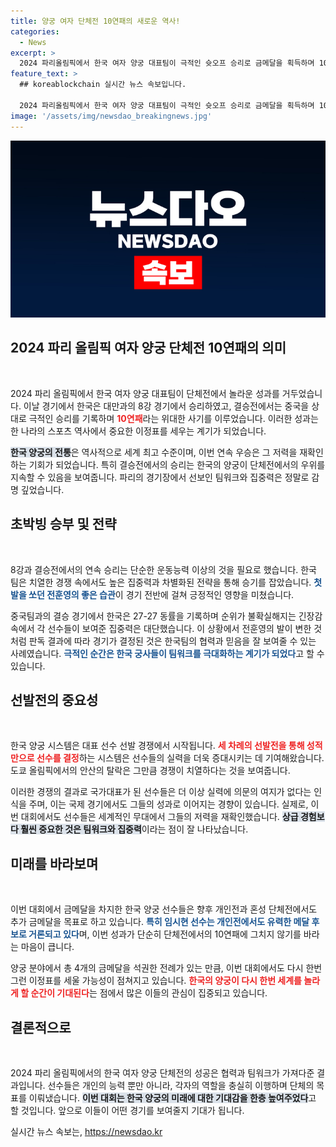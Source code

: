 ```yaml
---
title: 양궁 여자 단체전 10연패의 새로운 역사!
categories:
  - News
excerpt: >
  2024 파리올림픽에서 한국 여자 양궁 대표팀이 극적인 슛오프 승리로 금메달을 획득하며 10연패를 달성했다. 경험 부족 우려를 딛고 기록한 이 역사적인 순간은 한국 양궁의 위상을 다시 한번 입증했다.
feature_text: >
  ## koreablockchain 실시간 뉴스 속보입니다.

  2024 파리올림픽에서 한국 여자 양궁 대표팀이 극적인 슛오프 승리로 금메달을 획득하며 10연패를 달성했다. 경험 부족 우려를 딛고 기록한 이 역사적인 순간은 한국 양궁의 위상을 다시 한번 입증했다.
image: '/assets/img/newsdao_breakingnews.jpg'
---
```


<p><img src="/assets/img/newsdao_breakingnews.jpg" alt="koreablockchain 속보" /></p>

<h2 data-ke-size="size26">2024 파리 올림픽 여자 양궁 단체전 10연패의 의미</h2>

<p data-ke-size="size16">&nbsp;</p>

<p>2024 파리 올림픽에서 한국 여자 양궁 대표팀이 단체전에서 놀라운 성과를 거두었습니다. 이날 경기에서 한국은 대만과의 8강 경기에서 승리하였고, 결승전에서는 중국을 상대로 극적인 승리를 기록하며 <b><span style="color: #ee2323;">10연패</span></b>라는 위대한 사기를 이루었습니다. 이러한 성과는 한 나라의 스포츠 역사에서 중요한 이정표를 세우는 계기가 되었습니다. </p>

<p><b><span style="background-color: #21538527;">한국 양궁의 전통</span></b>은 역사적으로 세계 최고 수준이며, 이번 연속 우승은 그 저력을 재확인하는 기회가 되었습니다. 특히 결승전에서의 승리는 한국의 양궁이 단체전에서의 우위를 지속할 수 있음을 보여줍니다. 파리의 경기장에서 선보인 팀워크와 집중력은 정말로 감명 깊었습니다. </p>

<h2 data-ke-size="size26">초박빙 승부 및 전략</h2>

<p data-ke-size="size16">&nbsp;</p>

<p>8강과 결승전에서의 연속 승리는 단순한 운동능력 이상의 것을 필요로 했습니다. 한국 팀은 치열한 경쟁 속에서도 높은 집중력과 차별화된 전략을 통해 승기를 잡았습니다. <b><span style="color: #1a5490;">첫 발을 쏘던 전훈영의 좋은 습관</span></b>이 경기 전반에 걸쳐 긍정적인 영향을 미쳤습니다. </p>

<p>중국팀과의 결승 경기에서 한국은 27-27 동률을 기록하며 순위가 불확실해지는 긴장감 속에서 각 선수들이 보여준 집중력은 대단했습니다. 이 상황에서 전훈영의 발이 변한 것처럼 판독 결과에 따라 경기가 결정된 것은 한국팀의 협력과 믿음을 잘 보여줄 수 있는 사례였습니다. <b><span style="color: #1a5490;">극적인 순간은 한국 궁사들이 팀워크를 극대화하는 계기가 되었다</span></b>고 할 수 있습니다. </p>

<h2 data-ke-size="size26">선발전의 중요성</h2>

<p data-ke-size="size16">&nbsp;</p>

<p>한국 양궁 시스템은 대표 선수 선발 경쟁에서 시작됩니다. <b><span style="color: #ee2323;">세 차례의 선발전을 통해 성적만으로 선수를 결정</span></b>하는 시스템은 선수들의 실력을 더욱 증대시키는 데 기여해왔습니다. 도쿄 올림픽에서의 안산의 탈락은 그만큼 경쟁이 치열하다는 것을 보여줍니다. </p>

<p>이러한 경쟁의 결과로 국가대표가 된 선수들은 더 이상 실력에 의문의 여지가 없다는 인식을 주며, 이는 국제 경기에서도 그들의 성과로 이어지는 경향이 있습니다. 실제로, 이번 대회에서도 선수들은 세계적인 무대에서 그들의 저력을 재확인했습니다. <b><span style="background-color: #21538527;">상급 경험보다 훨씬 중요한 것은 팀워크와 집중력</span></b>이라는 점이 잘 나타났습니다. </p>

<h2 data-ke-size="size26">미래를 바라보며</h2>

<p data-ke-size="size16">&nbsp;</p>

<p>이번 대회에서 금메달을 차지한 한국 양궁 선수들은 향후 개인전과 혼성 단체전에서도 추가 금메달을 목표로 하고 있습니다. <b><span style="color: #1a5490;">특히 임시현 선수는 개인전에서도 유력한 메달 후보로 거론되고 있다</span></b>며, 이번 성과가 단순히 단체전에서의 10연패에 그치지 않기를 바라는 마음이 큽니다. </p>

<p>양궁 분야에서 총 4개의 금메달을 석권한 전례가 있는 만큼, 이번 대회에서도 다시 한번 그런 이정표를 세울 가능성이 점쳐지고 있습니다. <b><span style="color: #ee2323;">한국의 양궁이 다시 한번 세계를 놀라게 할 순간이 기대된다</span></b>는 점에서 많은 이들의 관심이 집중되고 있습니다. </p>

<h2 data-ke-size="size26">결론적으로</h2>

<p data-ke-size="size16">&nbsp;</p>

<p>2024 파리 올림픽에서의 한국 여자 양궁 단체전의 성공은 협력과 팀워크가 가져다준 결과입니다. 선수들은 개인의 능력 뿐만 아니라, 각자의 역할을 충실히 이행하며 단체의 목표를 이뤄냈습니다. <b><span style="background-color: #21538527;">이번 대회는 한국 양궁의 미래에 대한 기대감을 한층 높여주었다</span></b>고 할 것입니다. 앞으로 이들이 어떤 경기를 보여줄지 기대가 됩니다.</p>
실시간 뉴스 속보는, <a href="https://newsdao.kr" rel="dofollow">https://newsdao.kr</a>


